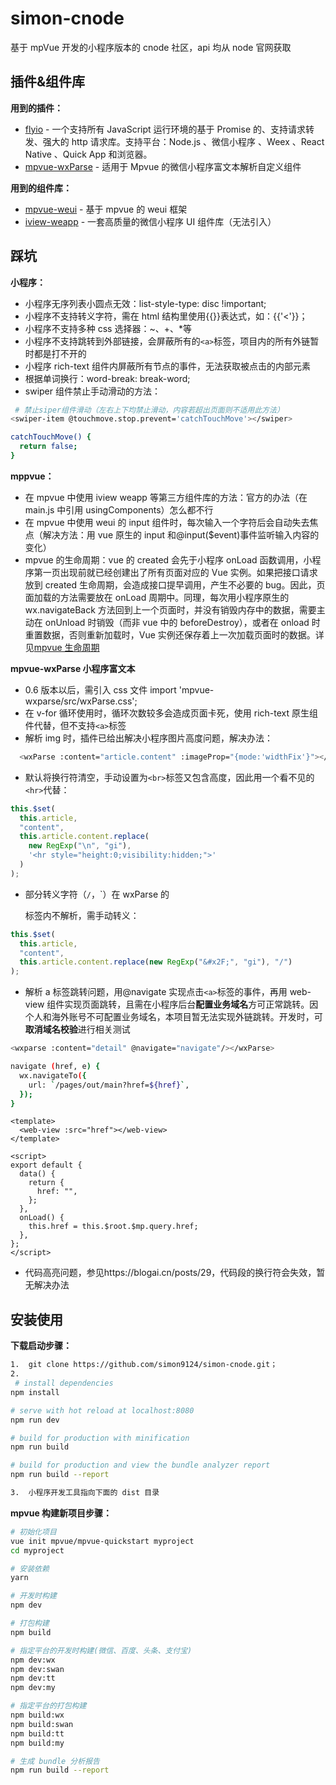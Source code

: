 # simon-cnode

基于 mpVue 开发的小程序版本的 cnode 社区，api 均从 node 官网获取

## 插件&组件库

**用到的插件：**

- [flyio](https://github.com/wendux/fly/blob/master/README-CH.md) - 一个支持所有 JavaScript 运行环境的基于 Promise 的、支持请求转发、强大的 http 请求库。支持平台：Node.js 、微信小程序 、Weex 、React Native 、Quick App 和浏览器。
- [mpvue-wxParse](https://github.com/F-loat/mpvue-wxParse) - 适用于 Mpvue 的微信小程序富文本解析自定义组件

**用到的组件库：**

- [mpvue-weui](https://github.com/MPComponent/mpvue-weui) - 基于 mpvue 的 weui 框架
- [iview-weapp](https://github.com/TalkingData/iview-weapp) - 一套高质量的微信小程序 UI 组件库（无法引入）

## 踩坑

**小程序：**

- 小程序无序列表小圆点无效：list-style-type: disc !important;
- 小程序不支持转义字符，需在 html 结构里使用{{}}表达式，如：{{'<'}}；
- 小程序不支持多种 css 选择器：~、+、\*等
- 小程序不支持跳转到外部链接，会屏蔽所有的`<a>`标签，项目内的所有外链暂时都是打不开的
- 小程序 rich-text 组件内屏蔽所有节点的事件，无法获取被点击的内部元素
- 根据单词换行：word-break: break-word;
- swiper 组件禁止手动滑动的方法：

```bash
 # 禁止siper组件滑动（左右上下均禁止滑动，内容若超出页面则不适用此方法）
<swiper-item @touchmove.stop.prevent='catchTouchMove'></swiper>

catchTouchMove() {
  return false;
}
```

**mppvue：**

- 在 mpvue 中使用 iview weapp 等第三方组件库的方法：官方的办法（在 main.js 中引用 usingComponents）怎么都不行
- 在 mpvue 中使用 weui 的 input 组件时，每次输入一个字符后会自动失去焦点（解决方法：用 vue 原生的 input 和@input(\$event)事件监听输入内容的变化）
- mpvue 的生命周期：vue 的 created 会先于小程序 onLoad 函数调用，小程序第一页出现前就已经创建出了所有页面对应的 Vue 实例。如果把接口请求放到 created 生命周期，会造成接口提早调用，产生不必要的 bug。因此，页面加载的方法需要放在 onLoad 周期中。同理，每次用小程序原生的 wx.navigateBack 方法回到上一个页面时，并没有销毁内存中的数据，需要主动在 onUnload 时销毁（而非 vue 中的 beforeDestroy），或者在 onload 时重置数据，否则重新加载时，Vue 实例还保存着上一次加载页面时的数据。详见[mpvue 生命周期](http://mpvue.com/mpvue/#实例生命周期)

**mpvue-wxParse 小程序富文本**

- 0.6 版本以后，需引入 css 文件 import 'mpvue-wxparse/src/wxParse.css';
- 在 v-for 循环使用时，循环次数较多会造成页面卡死，使用 rich-text 原生组件代替，但不支持`<a>`标签
- 解析 img 时，插件已给出解决小程序图片高度问题，解决办法：

```bash
  <wxParse :content="article.content" :imageProp="{mode:'widthFix'}"></wxParse>
```

- 默认将换行符清空，手动设置为`<br>`标签又包含高度，因此用一个看不见的`<hr>`代替：

```js
this.$set(
  this.article,
  "content",
  this.article.content.replace(
    new RegExp("\n", "gi"),
    '<hr style="height:0;visibility:hidden;">'
  )
);
```

- 部分转义字符（`/`，`）在 wxParse 的 <pre> 标签内不解析，需手动转义：

```js
this.$set(
  this.article,
  "content",
  this.article.content.replace(new RegExp("&#x2F;", "gi"), "/")
);
```

- 解析 a 标签跳转问题，用@navigate 实现点击`<a>`标签的事件，再用 web-view 组件实现页面跳转，且需在小程序后台**配置业务域名**方可正常跳转。因个人和海外账号不可配置业务域名，本项目暂无法实现外链跳转。开发时，可**取消域名校验**进行相关测试

```bash
<wxparse :content="detail" @navigate="navigate"/></wxParse>

navigate (href, e) {
  wx.navigateTo({
    url: `/pages/out/main?href=${href}`,
  });
}
```

```vue
<template>
  <web-view :src="href"></web-view>
</template>

<script>
export default {
  data() {
    return {
      href: "",
    };
  },
  onLoad() {
    this.href = this.$root.$mp.query.href;
  },
};
</script>
```

- 代码高亮问题，参见https://blogai.cn/posts/29，代码段的换行符会失效，暂无解决办法

## 安装使用

**下载启动步骤：**

```bash
1.  git clone https://github.com/simon9124/simon-cnode.git；
2.
 # install dependencies
npm install

# serve with hot reload at localhost:8080
npm run dev

# build for production with minification
npm run build

# build for production and view the bundle analyzer report
npm run build --report

3.  小程序开发工具指向下面的 dist 目录
```

**mpvue 构建新项目步骤：**

```bash
# 初始化项目
vue init mpvue/mpvue-quickstart myproject
cd myproject

# 安装依赖
yarn

# 开发时构建
npm dev

# 打包构建
npm build

# 指定平台的开发时构建(微信、百度、头条、支付宝)
npm dev:wx
npm dev:swan
npm dev:tt
npm dev:my

# 指定平台的打包构建
npm build:wx
npm build:swan
npm build:tt
npm build:my

# 生成 bundle 分析报告
npm run build --report
```
